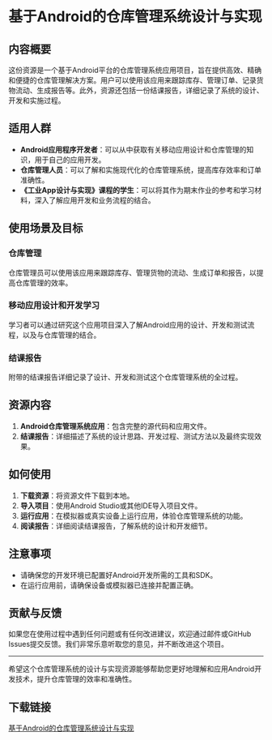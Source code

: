 # 基于Android的仓库管理系统设计与实现

## 内容概要

这份资源是一个基于Android平台的仓库管理系统应用项目，旨在提供高效、精确和便捷的仓库管理解决方案。用户可以使用该应用来跟踪库存、管理订单、记录货物流动、生成报告等。此外，资源还包括一份结课报告，详细记录了系统的设计、开发和实施过程。

## 适用人群

- **Android应用程序开发者**：可以从中获取有关移动应用设计和仓库管理的知识，用于自己的应用开发。
- **仓库管理人员**：可以了解和实施现代化的仓库管理系统，提高库存效率和订单准确性。
- **《工业App设计与实现》课程的学生**：可以将其作为期末作业的参考和学习材料，深入了解应用开发和业务流程的结合。

## 使用场景及目标

### 仓库管理
仓库管理员可以使用该应用来跟踪库存、管理货物的流动、生成订单和报告，以提高仓库管理的效率。

### 移动应用设计和开发学习
学习者可以通过研究这个应用项目深入了解Android应用的设计、开发和测试流程，以及与仓库管理的结合。

### 结课报告
附带的结课报告详细记录了设计、开发和测试这个仓库管理系统的全过程。

## 资源内容

1. **Android仓库管理系统应用**：包含完整的源代码和应用文件。
2. **结课报告**：详细描述了系统的设计思路、开发过程、测试方法以及最终实现效果。

## 如何使用

1. **下载资源**：将资源文件下载到本地。
2. **导入项目**：使用Android Studio或其他IDE导入项目文件。
3. **运行应用**：在模拟器或真实设备上运行应用，体验仓库管理系统的功能。
4. **阅读报告**：详细阅读结课报告，了解系统的设计和开发细节。

## 注意事项

- 请确保您的开发环境已配置好Android开发所需的工具和SDK。
- 在运行应用前，请确保设备或模拟器已连接并配置正确。

## 贡献与反馈

如果您在使用过程中遇到任何问题或有任何改进建议，欢迎通过邮件或GitHub Issues提交反馈。我们非常乐意听取您的意见，并不断改进这个项目。

---

希望这个仓库管理系统的设计与实现资源能够帮助您更好地理解和应用Android开发技术，提升仓库管理的效率和准确性。

## 下载链接

[基于Android的仓库管理系统设计与实现](https://pan.quark.cn/s/051290c5e5a8)